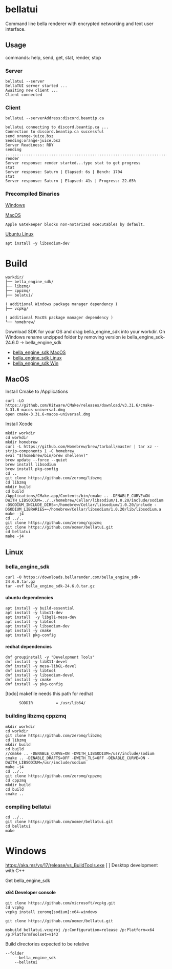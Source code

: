 # bellatui

Command line bella renderer with encrypted networking and text user interface.

## Usage

commands: help, send, get, stat, render, stop

### Server
```
bellatui --server
BellaTUI server started ...
Awaiting new client ...
Client connected
```

### Client
```
bellatui --serverAddress:discord.beantip.ca

bellatui connecting to discord.beantip.ca ...
Connection to discord.beantip.ca successful
send orange-juice.bsz
Sending:orange-juice.bsz
Server Readiness: RDY
sending
.........................................................................
render
Server response: render started...type stat to get progress
stat 
Server response: Saturn | Elapsed: 6s | Bench: 1704
stat 
Server response: Saturn | Elapsed: 41s | Progress: 22.65%
```

### Precompiled Binaries

[Windows](https://a4g4.c14.e2-1.dev/bellatui/bellatui-windows.zip)

[MacOS](https://a4g4.c14.e2-1.dev/bellatui/bellatui-mac.zip)
```
Apple Gatekeeper blocks non-notarized executables by default.
```

[Ubuntu Linux](https://a4g4.c14.e2-1.dev/bellatui/bellatui-linux.tar.gz)
```
apt install -y libsodium-dev
```


# Build 
```
workdir/
├── bella_engine_sdk/
├── libzmq/
├── cppzmq/
├── belatui/

( additional Windows package manager dependency )
├── vcpkg/

( additional MacOS package manager dependency )
└── homebrew/
```
Download SDK for your OS and drag bella_engine_sdk into your workdir. On Windows rename unzipped folder by removing version ie bella_engine_sdk-24.6.0 -> bella_engine_sdk

- [bella_engine_sdk MacOS](https://downloads.bellarender.com/bella_engine_sdk-24.6.0.dmg)
- [bella_engine_sdk Linux](https://downloads.bellarender.com/bella_engine_sdk-24.6.0.tar.gz)
- [bella_engine_sdk Win](https://downloads.bellarender.com/bella_engine_sdk-24.6.0.zip)


## MacOS
Install Cmake to /Applications
```
curl -LO https://github.com/Kitware/CMake/releases/download/v3.31.6/cmake-3.31.6-macos-universal.dmg
open cmake-3.31.6-macos-universal.dmg
```
Install Xcode

```
mkdir workdir
cd workdir
mkdir homebrew
curl -L https://github.com/Homebrew/brew/tarball/master | tar xz --strip-components 1 -C homebrew
eval "$(homebrew/bin/brew shellenv)"
brew update --force --quiet
brew install libsodium
brew install pkg-config
cd ..
git clone https://github.com/zeromq/libzmq
cd libzmq
mkdir build
cd build
/Applications/CMake.app/Contents/bin/cmake .. -DENABLE_CURVE=ON -DWITH_LIBSODIUM=../../homebrew/Cellar/libsodium/1.0.20/include/sodium -DSODIUM_INCLUDE_DIRS=~/homebrew/Cellar/libsodium/1.0.20/include -DSODIUM_LIBRARIES=~/homebrew/Cellar/libsodium/1.0.20/lib/libsodium.a
make -j4
cd ../..
git clone https://github.com/zeromq/cppzmq
git clone https://github.com/oomer/bellatui.git
cd bellatui
make -j4
```

## Linux

### bella_engine_sdk
```
curl -O https://downloads.bellarender.com/bella_engine_sdk-24.6.0.tar.gz
tar -xvf bella_engine_sdk-24.6.0.tar.gz
```

#### ubuntu dependencies
```
apt install -y build-essential
apt install -y libx11-dev
apt install  -y libgl1-mesa-dev
apt install -y libtool
apt install -y libsodium-dev
apt install -y cmake
apt install pkg-config 
```

#### redhat dependencies
```
dnf groupinstall -y "Development Tools"
dnf install -y libX11-devel
dnf install -y mesa-libGL-devel
dnf install -y libtool
dnf install -y libsodium-devel
dnf install -y cmake
dnf install -y pkg-config
```

[todo] makefile needs this path for redhat
```
      SODDIR          = /usr/lib64/
```

### building libzmq cppzmq
```
mkdir workdir
cd workdir
git clone https://github.com/zeromq/libzmq
cd libzmq
mkdir build
cd build
//cmake .. -DENABLE_CURVE=ON -DWITH_LIBSODIUM=/usr/include/sodium
cmake .. -DENABLE_DRAFTS=OFF -DWITH_TLS=OFF -DENABLE_CURVE=ON -DWITH_LIBSODIUM=/usr/include/sodium
make -j4
cd ../..
git clone https://github.com/zeromq/cppzmq
cd cppzmq
mkdir build
cd build
cmake .. 
```

### compiling bellatui
```
cd ../..
git clone https://github.com/oomer/bellatui.git
cd bellatui
make
```

# Windows
https://aka.ms/vs/17/release/vs_BuildTools.exe
[ ] Desktop development with C++

Get bella_engine_sdk

#### x64 Developer console
```
git clone https://github.com/microsoft/vcpkg.git
cd vcpkg
vcpkg install zeromq[sodium]:x64-windows 

git clone https://github.com/oomer/bellatui.git

msbuild bellatui.vcxproj /p:Configuration=release /p:Platform=x64 /p:PlatformToolset=v143
```

Build directories expected to be relative
```
--folder
    --bella_engine_sdk
    --bellatui
```



